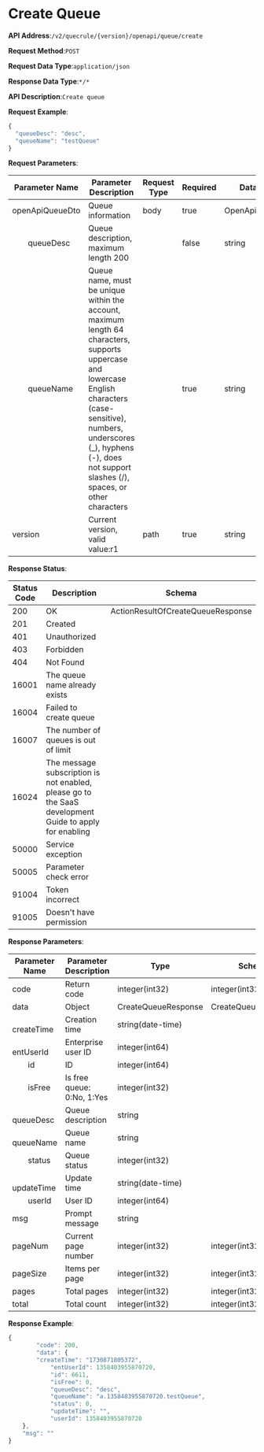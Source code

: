 # Create Queue


**API Address**:`/v2/quecrule/{version}/openapi/queue/create`


**Request Method**:`POST`


**Request Data Type**:`application/json`


**Response Data Type**:`*/*`


**API Description**:`Create queue`



**Request Example**:


```javascript
{
  "queueDesc": "desc",
  "queueName": "testQueue"
}
```


**Request Parameters**:


| Parameter Name        | Parameter Description                                         | Request Type | Required | Data Type        | Schema          |
| --------------------- | ------------------------------------------------------------- | ------------ | -------- | --------------- | --------------- |
| openApiQueueDto       | Queue information                                             | body         | true     | OpenApiQueueDto | OpenApiQueueDto |
| &emsp;&emsp;queueDesc | Queue description, maximum length 200                         |              | false    | string          |                 |
| &emsp;&emsp;queueName | Queue name, must be unique within the account, maximum length 64 characters, supports uppercase and lowercase English characters (case-sensitive), numbers, underscores (_), hyphens (-), does not support slashes (/), spaces, or other characters |          | true     | string          |                 |
| version               | Current version, valid value:r1                               | path         | true     | string          |                 |


**Response Status**:


| Status Code | Description                                                  | Schema                            |
| ----------- | ------------------------------------------------------------ | --------------------------------- |
| 200         | OK                                                           | ActionResultOfCreateQueueResponse |
| 201         | Created                                                      |                                   |
| 401         | Unauthorized                                                 |                                   |
| 403         | Forbidden                                                    |                                   |
| 404         | Not Found                                                    |                                   |
| 16001       | The queue name already exists                                |                                   |
| 16004       | Failed to create queue                                       |                                   |
| 16007       | The number of queues is out of limit                         |                                   |
| 16024       | The message subscription is not enabled, please go to the SaaS development Guide to apply for enabling |                                   |
| 50000       | Service exception                                            |                                   |
| 50005       | Parameter check error                                        |                                   |
| 91004       | Token incorrect                                              |                                   |
| 91005       | Doesn't have permission                                      |                                   |


**Response Parameters**:


| Parameter Name         | Parameter Description              | Type                | Schema              |
| ---------------------- | ---------------------------------- | ------------------- | ------------------- |
| code                   | Return code                        | integer(int32)      | integer(int32)      |
| data                   | Object                             | CreateQueueResponse | CreateQueueResponse |
| &emsp;&emsp;createTime | Creation time                      | string(date-time)   |                     |
| &emsp;&emsp;entUserId  | Enterprise user ID                 | integer(int64)      |                     |
| &emsp;&emsp;id         | ID                                 | integer(int64)      |                     |
| &emsp;&emsp;isFree     | Is free queue: 0:No, 1:Yes         | integer(int32)      |                     |
| &emsp;&emsp;queueDesc  | Queue description                  | string              |                     |
| &emsp;&emsp;queueName  | Queue name                         | string              |                     |
| &emsp;&emsp;status     | Queue status                       | integer(int32)      |                     |
| &emsp;&emsp;updateTime | Update time                        | string(date-time)   |                     |
| &emsp;&emsp;userId     | User ID                            | integer(int64)      |                     |
| msg                    | Prompt message                     | string              |                     |
| pageNum                | Current page number                | integer(int32)      | integer(int32)      |
| pageSize               | Items per page                     | integer(int32)      | integer(int32)      |
| pages                  | Total pages                        | integer(int32)      | integer(int32)      |
| total                  | Total count                        | integer(int32)      | integer(int32)      |


**Response Example**:
```javascript
{
        "code": 200,
        "data": {
        "createTime": "1730871805372",
            "entUserId": 1358403955870720,
            "id": 6611,
            "isFree": 0,
            "queueDesc": "desc",
            "queueName": "a.1358403955870720.testQueue",
            "status": 0,
            "updateTime": "",
            "userId": 1358403955870720
    },
    "msg": ""
}
```
